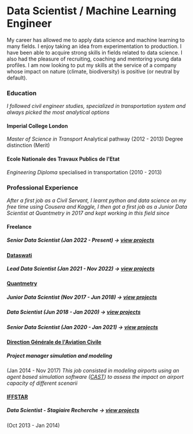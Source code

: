 # Data Scientist / Machine Learning Engineer
My career has allowed me to apply data science and machine learning to many fields. I enjoy taking an idea from experimentation to production. I have been able to acquire strong skills in fields related to data science.
I also had the pleasure of recruiting, coaching and mentoring young data profiles.
I am now looking to put my skills at the service of a company whose impact on nature (climate, biodiversity) is positive (or neutral by default).
### Education 
*I followed civil engineer studies, specialized in transportation system and always picked the most analytical options*
#### Imperial College London 
*Master of Science in Transport* Analytical pathway (2012 - 2013) 
Degree distinction (Merit) 


#### Ecole Nationale des Travaux Publics de l'Etat 
*Engineering Diploma* specialised in transportation  (2010 - 2013)


###  Professional Experience
*After a first job as a Civil Servant, I learnt python and  data science on my free time using Cousera and Kaggle, I then got a first job as a Junior Data Scientist at Quantmetry in 2017 and kept working in this field since*
 

#### Freelance
##### Senior Data Scientist (Jan 2022 - Present)  -> [view projects](Quantmetry/Junior/list_of_projects.md)


#### [Dataswati](https://www.dataswati.com/)
##### Lead Data Scientist (Jan 2021 - Nov 2022)  -> [view projects](Quantmetry/Junior/list_of_projects.md)



#### [Quantmetry](https://www.quantmetry.com/) 

##### Junior Data Scientist (Nov 2017 - Jun 2018) -> [view projects](Quantmetry/Junior/list_of_projects.md)

##### Data Scientist (Jun 2018 - Jan 2020)  -> [view projects](Quantmetry/Junior/list_of_projects.md)

##### Senior Data Scientist (Jan 2020 - Jan 2021)   -> [view projects](Quantmetry/Junior/list_of_projects.md)


#### [Direction Générale de l'Aviation Civile ](https://en.wikipedia.org/wiki/Directorate_General_for_Civil_Aviation_(France))
##### Project manager simulation and modeling 
(Jan 2014 - Nov 2017) 
*This job consisted in modeling airports using an agent based simulation software ([CAST](https://arc.de/cast-simulation-software/cast-aircraft-simulation/)) to assess the impact on airport capacity of different scenarii*

#### [IFFSTAR](https://iffstar.fr/) 
##### Data Scientist - Stagiaire Recherche   -> [view projects](Quantmetry/Junior/list_of_projects.md)

(Oct 2013 - Jan 2014) 


